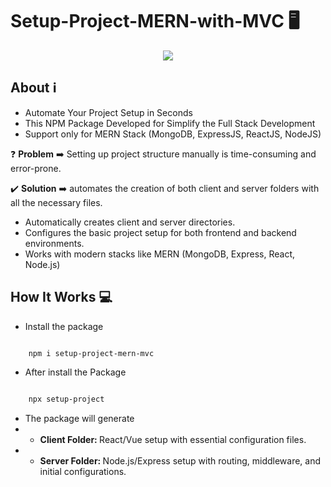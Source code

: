 # Setup-Project-MERN-with-MVC :desktop_computer:

<p align="center">
    <img src="https://skillicons.dev/icons?i=mongodb,express,react,nodejs" />
</p>

## About :information_source:

- Automate Your Project Setup in Seconds
- This NPM Package Developed for Simplify the Full Stack Development
- Support only for MERN Stack (MongoDB, ExpressJS, ReactJS, NodeJS)


:question: <b>Problem</b> :arrow_right: Setting up project structure manually is time-consuming and error-prone.

:heavy_check_mark: <b>Solution</b> :arrow_right: automates the creation of both client and server folders with all the necessary files.

- Automatically creates client and server directories.
- Configures the basic project setup for both frontend and backend environments.
- Works with modern stacks like MERN (MongoDB, Express, React, Node.js)

## How It Works :computer:

- Install the package 

```bash

    npm i setup-project-mern-mvc

```

- After install the Package

```bash

    npx setup-project

```

- The package will generate
- - <b>Client Folder: </b> React/Vue setup with essential configuration files.
- - <b>Server Folder: </b> Node.js/Express setup with routing, middleware, and initial configurations.
